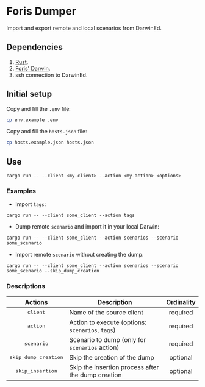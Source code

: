 # Foris Dumper

Import and export remote and local scenarios from DarwinEd.

## Dependencies

1. [Rust](https://www.rust-lang.org/tools/install).
2. [Foris' Darwin](https://github.com/Foris/darwined).
3. ssh connection to DarwinEd.

## Initial setup

Copy and fill the `.env` file:
```sh
cp env.example .env
```

Copy and fill the `hosts.json` file:
```sh
cp hosts.example.json hosts.json
```

## Use

```command
cargo run -- --client <my-client> --action <my-action> <options>
```

### Examples

- Import `tags`:
```command
cargo run -- --client some_client --action tags
```

- Dump remote `scenario` and import it in your local Darwin:
```command
cargo run -- --client some_client --action scenarios --scenario some_scenario
```

- Import remote `scenario` without creating the dump:
```command
cargo run -- --client some_client --action scenarios --scenario some_scenario --skip_dump_creation
```

### Descriptions

|Actions|Description|Ordinality|
|---|---|---|
|<div align="center"><kbd>client</kbd></div>|Name of the source client|<div align="center">required</div>|
|<div align="center"><kbd>action</kbd></div>|Action to execute (options: `scenarios`, `tags`)|<div align="center">required</div>|
|<div align="center"><kbd>scenario</kbd></div>|Scenario to dump (only for `scenarios` action)|<div align="center">required</div>|
|<div align="center"><kbd>skip_dump_creation</kbd></div>|Skip the creation of the dump|<div align="center">optional</div>|
|<div align="center"><kbd>skip_insertion</kbd></div>|Skip the insertion process after the dump creation|<div align="center">optional</div>|
